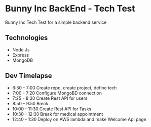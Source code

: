 # Bunny Inc BackEnd - Tech Test
Bunny Inc Tech Test for a simple backend service

## Technologies
- Node Js
- Express
- MongoDB

## Dev Timelapse
- 6:50 - 7:00 Create repo, create project, define tech
- 7:00 - 7:20 Configure MongoBD connection
- 7:25 - 8:30 Create Rest API for users
- 8:50 - 9:50 Break
- 10:00 - 11:30 Create Rest API for Tasks
- 10:30 - 12:30 Break for medical appointment
- 12:40 - 1:30 Deploy on AWS lambda and make Welcome Api page